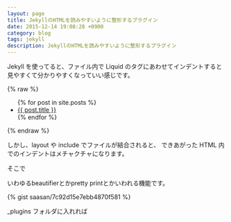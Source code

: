 ```yaml
---
layout: page
title: JekyllのHTMLを読みやすいように整形するプラグイン
date: 2015-12-14 19:08:28 +0900
category: blog
tags: jekyll
description: JekyllのHTMLを読みやすいように整形するプラグイン
---
```


Jekyll を使ってると、ファイル内で Liquid のタグにあわせてインデントすると
見やすくて分かりやすくなっていい感じです。

{% raw %}
    <ul>
      {% for post in site.posts %}
        <li><a href="{{ post.url }}">{{ post.title }}</a></li>
      {% endfor %}
    </ul>
{% endraw %}

しかし、layout や include でファイルが結合されると、
できあがった HTML 内でのインデントはメチャクチャになります。

そこで

いわゆるbeautifierとかpretty printとかいわれる機能です。

{% gist saasan/7c92d15e7ebb4870f581 %}

_plugins フォルダに入れれば
